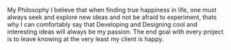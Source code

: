 My Philosophy
I believe that when finding true happiness in life, one must
always seek and explore new ideas and not be afraid to experiment,
thats why I can comfortably say that Developing and Designing
cool and interesting ideas will always be my passion. The end goal
with every project is to leave knowing at the very least my client is happy.